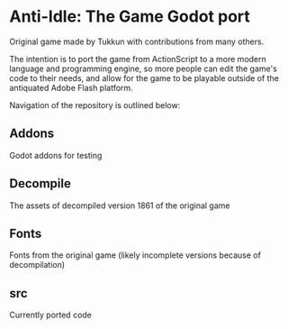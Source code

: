 # Anti-Idle: The Game Godot port
Original game made by Tukkun with contributions from many others.

The intention is to port the game from ActionScript to a more modern language and programming engine, so more people can edit the game's code to their needs, and allow for the game to be playable outside of the antiquated Adobe Flash platform.

Navigation of the repository is outlined below:

## Addons
Godot addons for testing

## Decompile
The assets of decompiled version 1861 of the original game

## Fonts
Fonts from the original game (likely incomplete versions because of decompilation)

## src
Currently ported code
